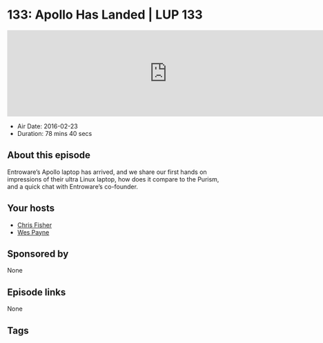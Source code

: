 # 133: Apollo Has Landed | LUP 133

<iframe src="https://player.fireside.fm/v2/RUkczH-V+8qWCo-xN?theme=dark" width="740" height="200" frameborder="0" scrolling="no"></iframe>

* Air Date: 2016-02-23
* Duration: 78 mins 40 secs

## About this episode

Entroware’s Apollo laptop has arrived, and we share our first hands on impressions of their ultra Linux laptop, how does it compare to the Purism, and a quick chat with Entroware’s co-founder.

## Your hosts
* [Chris Fisher](https://linuxunplugged.com/hosts/chrislas)
* [Wes Payne](https://linuxunplugged.com/hosts/wes)

## Sponsored by

None



## Episode links

None



## Tags

